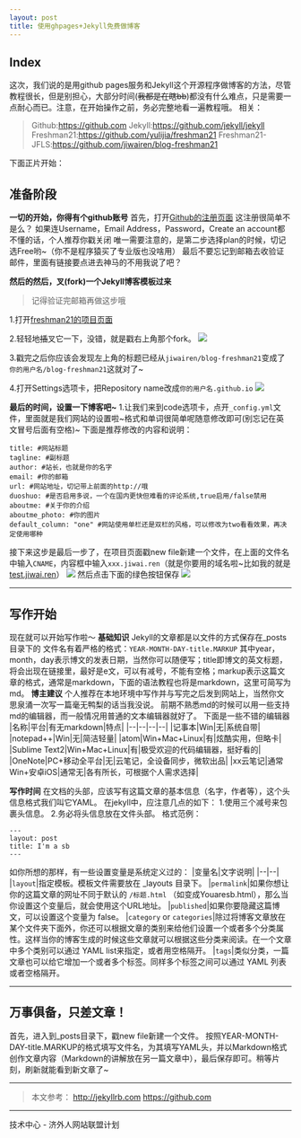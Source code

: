 ```yaml
---
layout: post
title: 使用ghpages+Jekyll免费做博客
---
```


Index
-
这次，我们说的是用github pages服务和Jekyll这个开源程序做博客的方法，尽管教程很长，但是别担心，大部分时间(~~我都是在瞎bb~~)都没有什么难点，只是需要一点耐心而已。注意，在开始操作之前，务必完整地看一遍教程哦。
相关：
> Github:https://github.com
> Jekyll:https://github.com/jekyll/jekyll
> Freshman21:https://github.com/yulijia/freshman21
> Freshman21-JFLS:https://github.com/jiwairen/blog-freshman21

下面正片开始：

准备阶段
-
**一切的开始，你得有个github账号**
首先，打开[Github的注册页面](https://github.com/join)
这注册很简单不是么？
如果连Username，Email Address，Password，Create an account都不懂的话，个人推荐你戳关闭
唯一需要注意的，是第二步选择plan的时候，切记选Free哟~（你不是程序猿买了专业版也没啥用）
最后不要忘记到邮箱去收验证邮件，里面有链接要点进去神马的不用我说了吧？

**然后的然后，叉(fork)一个Jekyll博客模板过来**
>记得验证完邮箱再做这步哦

1.打开[freshman21的项目页面](https://github.com/jiwairen/blog-freshman21)

2.轻轻地~~插~~叉它一下，没错，就是戳右上角那个fork。
![](http://ww3.sinaimg.cn/mw690/ec922a76jw1f0fo02y5dsj20tn02wt8p.jpg)

3.戳完之后你应该会发现左上角的标题已经从`jiwairen/blog-freshman21`变成了`你的用户名/blog-freshman21`这就对了~

4.打开Settings选项卡，把Repository name改成`你的用户名.github.io`
![](http://ww2.sinaimg.cn/mw690/ec922a76jw1f0fo4ye3ufj20jx078dg5.jpg)


**最后的时间，设置一下博客吧~**
1.让我们来到code选项卡，点开`_config.yml`文件，里面就是我们网站的设置啦~格式和单词很简单呢随意修改即可(别忘记在英文冒号后面有空格)~
下面是推荐修改的内容和说明：
```
title: #网站标题
tagline: #副标题
author: #站长，也就是你的名字
email: #你的邮箱
url: #网站地址，切记带上前面的http://哦
duoshuo: #是否启用多说，一个在国内更快但难看的评论系统,true启用/false禁用
aboutme: #关于你的介绍
aboutme_photo: #你的图片
default_column: "one" #网站使用单栏还是双栏的风格，可以修改为two看看效果，再决定使用哪种
```
接下来这步是最后一步了，在项目页面戳new file新建一个文件，在上面的文件名中输入`CNAME`，内容框中输入`xxx.jiwai.ren`（就是你要用的域名啦~比如我的就是[test.jiwai.ren](http://test.jiwai.ren)）
![](http://ww3.sinaimg.cn/mw690/ec922a76jw1f0foeryxayj209h03ya9y.jpg)
然后点击下面的绿色按钮保存
![](http://ww1.sinaimg.cn/mw690/ec922a76jw1f0fofl0pvjj20k709bmxe.jpg)

***

写作开始
-
现在就可以开始写作啦～
**基础知识**
Jekyll的文章都是以文件的方式保存在_posts目录下的
文件名有着严格的格式：`YEAR-MONTH-DAY-title.MARKUP`
其中year，month，day表示博文的发表日期，当然你可以随便写；title即博文的英文标题，将会出现在链接里，最好是e文，可以有减号，不能有空格；markup表示这篇文章的格式，通常是markdown，下面的语法教程也将是markdown，这里可简写为md。
**博主建议**
个人推荐在本地环境中写作并与写完之后发到网站上，当然你文思泉涌一次写一篇毫无鸭梨的话当我没说。
前期不熟悉md的时候可以用一些支持md的编辑器，而一般情况用普通的文本编辑器就好了。
下面是一些不错的编辑器
|名称|平台|有无markdown|特点|
|--|--|--|--|
|记事本|Win|无|系统自带|
|notepad++|Win|无|简洁轻量|
|atom|Win+Mac+Linux|有|炫酷实用，但略卡|
|Sublime Text2|Win+Mac+Linux|有|极受欢迎的代码编辑器，挺好看的|
|OneNote|PC+移动全平台|无|云笔记，全设备同步，微软出品|
|xx云笔记|通常Win+安卓iOS|通常无|各有所长，可根据个人需求选择|

**写作时间**
在文档的头部，应该写有这篇文章的基本信息（名字，作者等），这个头信息格式我们叫它YAML。
在jekyll中，应注意几点的如下：
1.使用三个减号来包裹头信息。
2.务必将头信息放在文件头部。
格式范例：
```
---
layout: post
title: I'm a sb
---
```
如你所想的那样，有一些设置变量是系统定义过的：
|变量名|文字说明|
|--|--|
|`layout`|指定模板。模板文件需要放在 _layouts 目录下。
|`permalink`|如果你想让你的这篇文章的网址不同于默认的 `/标题.html` （如变成Youaresb.html），那么当你设置这个变量后，就会使用这个URL地址。
|`published`|如果你要隐藏这篇博文，可以设置这个变量为 false。
|`category` or `categories`|除过将博客文章放在某个文件夹下面外，你还可以根据文章的类别来给他们设置一个或者多个分类属性。这样当你的博客生成的时候这些文章就可以根据这些分类来阅读。在一个文章中多个类别可以通过 YAML list来指定，或者用空格隔开。
|`tags`|类似分类，一篇文章也可以给它增加一个或者多个标签。同样多个标签之间可以通过 YAML 列表或者空格隔开。

***

万事俱备，只差文章！
-
首先，进入到_posts目录下，戳new file新建一个文件。
按照YEAR-MONTH-DAY-title.MARKUP的格式填写文件名，为其填写YAML头，并以Markdown格式创作文章内容（Markdown的讲解放在另一篇文章中），最后保存即可。稍等片刻，刷新就能看到新文章了~

***

>本文参考：
>http://jekyllrb.com
>https://github.com

***

技术中心 - 济外人网站联盟计划

